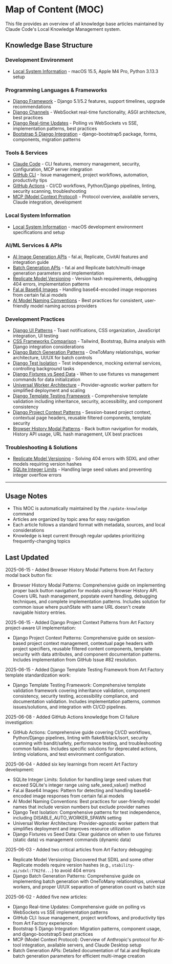 # Map of Content (MOC)

This file provides an overview of all knowledge base articles maintained by Claude Code's Local Knowledge Management system.

## Knowledge Base Structure

### Development Environment
- [Local System Information](./local-system-info.md) - macOS 15.5, Apple M4 Pro, Python 3.13.3 setup

### Programming Languages & Frameworks
- [Django Framework](./django.md) - Django 5.1/5.2 features, support timelines, upgrade recommendations
- [Django Channels](./django-channels.md) - WebSocket real-time functionality, ASGI architecture, best practices
- [Django Real-time Updates](./django-realtime-updates.md) - Polling vs WebSockets vs SSE, implementation patterns, best practices
- [Bootstrap 5 Django Integration](./bootstrap5-django-integration.md) - django-bootstrap5 package, forms, components, migration patterns

### Tools & Services
- [Claude Code](./claude-code.md) - CLI features, memory management, security, configuration, MCP server integration
- [GitHub CLI](./github-cli.md) - Issue management, project workflows, automation, productivity tips
- [GitHub Actions](./github-actions.md) - CI/CD workflows, Python/Django pipelines, linting, security scanning, troubleshooting
- [MCP (Model Context Protocol)](./mcp-model-context-protocol.md) - Protocol overview, available servers, Claude integration, development

### Local System Information
- [Local System Information](./local-system-info.md) - macOS development environment specifications and setup

### AI/ML Services & APIs
- [AI Image Generation APIs](./ai-image-generation-apis.md) - fal.ai, Replicate, CivitAI features and integration guide
- [Batch Generation APIs](./batch-generation-apis.md) - fal.ai and Replicate batch/multi-image generation parameters and implementation
- [Replicate Model Versioning](./replicate-model-versioning.md) - Version hash requirements, debugging 404 errors, implementation patterns
- [Fal.ai Base64 Images](./fal-ai-base64-images.md) - Handling base64-encoded image responses from certain fal.ai models
- [AI Model Naming Conventions](./ai-model-naming-conventions.md) - Best practices for consistent, user-friendly model naming across providers

### Development Practices
- [Django UI Patterns](./django-ui-patterns.md) - Toast notifications, CSS organization, JavaScript integration, UI testing
- [CSS Frameworks Comparison](./css-frameworks-comparison.md) - Tailwind, Bootstrap, Bulma analysis with Django integration considerations
- [Django Batch Generation Patterns](./django-batch-generation-patterns.md) - OneToMany relationships, worker architecture, UI/UX for batch controls
- [Django Test Isolation](./django-test-isolation.md) - Test independence, mocking external services, controlling background tasks
- [Django Fixtures vs Seed Data](./django-fixtures-vs-seed-data.md) - When to use fixtures vs management commands for data initialization
- [Universal Worker Architecture](./universal-worker-architecture.md) - Provider-agnostic worker pattern for simplified deployment and scaling
- [Django Template Testing Framework](./django-template-testing-framework.md) - Comprehensive template validation including inheritance, security, accessibility, and component consistency
- [Django Project Context Patterns](./django-project-context-patterns.md) - Session-based project context, contextual page headers, reusable filtered components, template security
- [Browser History Modal Patterns](./browser-history-modal-patterns.md) - Back button navigation for modals, History API usage, URL hash management, UX best practices

### Troubleshooting & Solutions
- [Replicate Model Versioning](./replicate-model-versioning.md) - Solving 404 errors with SDXL and other models requiring version hashes
- [SQLite Integer Limits](./sqlite-integer-limits.md) - Handling large seed values and preventing integer overflow errors

---

## Usage Notes

- This MOC is automatically maintained by the `/update-knowledge` command
- Articles are organized by topic area for easy navigation
- Each article follows a standard format with metadata, sources, and local considerations
- Knowledge is kept current through regular updates prioritizing frequently-changing topics

## Last Updated
2025-06-15 - Added Browser History Modal Patterns from Art Factory modal back button fix:
- Browser History Modal Patterns: Comprehensive guide on implementing proper back button navigation for modals using Browser History API. Covers URL hash management, popstate event handling, debugging techniques, and complete implementation patterns. Includes solution for common issue where pushState with same URL doesn't create navigable history entries.

2025-06-15 - Added Django Project Context Patterns from Art Factory project-aware UI implementation:
- Django Project Context Patterns: Comprehensive guide on session-based project context management, contextual page headers with project specifiers, reusable filtered content components, template security with data attributes, and component documentation patterns. Includes implementation from GitHub Issue #82 resolution.

2025-06-15 - Added Django Template Testing Framework from Art Factory template standardization work:
- Django Template Testing Framework: Comprehensive template validation framework covering inheritance validation, component consistency, security testing, accessibility compliance, and documentation validation. Includes implementation patterns, common issues/solutions, and integration with CI/CD pipelines.

2025-06-08 - Added GitHub Actions knowledge from CI failure investigation:
- GitHub Actions: Comprehensive guide covering CI/CD workflows, Python/Django pipelines, linting with flake8/black/isort, security scanning with bandit/safety, performance testing, and troubleshooting common failures. Includes specific solutions for deprecated actions, linting violations, and test environment configuration.

2025-06-04 - Added six key learnings from recent Art Factory development:
- SQLite Integer Limits: Solution for handling large seed values that exceed SQLite's integer range using safe_seed_value() method
- Fal.ai Base64 Images: Pattern for detecting and handling base64-encoded image responses from certain fal.ai models
- AI Model Naming Conventions: Best practices for user-friendly model names that include version numbers but exclude provider names
- Django Test Isolation: Comprehensive patterns for test independence, including DISABLE_AUTO_WORKER_SPAWN setting
- Universal Worker Architecture: Provider-agnostic worker pattern that simplifies deployment and improves resource utilization
- Django Fixtures vs Seed Data: Clear guidance on when to use fixtures (static data) vs management commands (dynamic data)

2025-06-03 - Added two critical articles from Art Factory debugging:
- Replicate Model Versioning: Discovered that SDXL and some other Replicate models require version hashes (e.g., `stability-ai/sdxl:7762fd...`) to avoid 404 errors
- Django Batch Generation Patterns: Comprehensive guide on implementing batch generation with OneToMany relationships, universal workers, and proper UI/UX separation of generation count vs batch size

2025-06-02 - Added five new articles:
- Django Real-time Updates: Comprehensive guide on polling vs WebSockets vs SSE implementation patterns
- GitHub CLI: Issue management, project workflows, and productivity tips from Art Factory experience  
- Bootstrap 5 Django Integration: Migration patterns, component usage, and django-bootstrap5 best practices
- MCP (Model Context Protocol): Overview of Anthropic's protocol for AI-tool integration, available servers, and Claude Desktop setup
- Batch Generation APIs: Detailed documentation of fal.ai and Replicate batch generation parameters for efficient multi-image creation